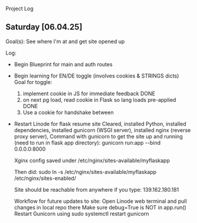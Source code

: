 Project Log

## Saturday [06.04.25]
Goal(s): See where I'm at and get site opened up

Log:
- Begin Blueprint for main and auth routes
- Begin learning for EN/DE toggle (involves cookies & STRINGS dicts)
Goal for toggle:
	1. implement cookie in JS for immediate feedback DONE
	2. on next pg load, read cookie in Flask so lang loads pre-applied DONE
	3. Use a cookie for handshake between
- Restart Linode for flask resume site
	Cleared, installed Python, installed dependencies, installed gunicorn (WSGI server), installed nginx (reverse proxy server), 
	Command with gunicorn to get the site up and running (need to run in flask app directory):
	gunicorn run:app --bind 0.0.0.0:8000
	
	Xginx config saved under /etc/nginx/sites-available/myflaskapp
	
	Then did:
	sudo ln -s /etc/nginx/sites-available/myflaskapp /etc/nginx/sites-enabled/

	Site should be reachable from anywhere if you type:
	139.162.180.181
	
	Workflow for future updates to site:
	Open Linode web terminal and pull changes in local repo there
	Make sure debug=True is NOT in app.run()
	Restart Gunicorn using sudo systemctl restart gunicorn
